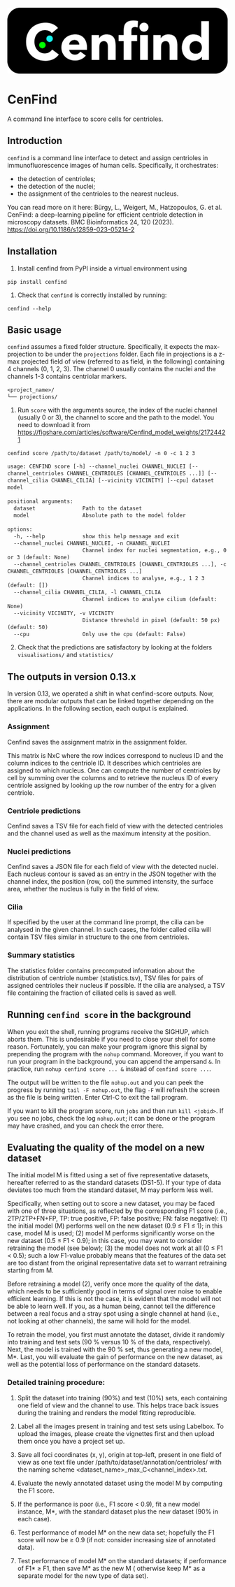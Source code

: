![alt text](logos/cenfind_logo_full_dark.png)
# CenFind

A command line interface to score cells for centrioles.

## Introduction

`cenfind` is a command line interface to detect and assign centrioles in immunofluorescence images of human cells.
Specifically, it orchestrates:

- the detection of centrioles;
- the detection of the nuclei;
- the assignment of the centrioles to the nearest nucleus.

You can read more on it here: Bürgy, L., Weigert, M., Hatzopoulos, G. et al. CenFind: a deep-learning pipeline for efficient centriole detection in microscopy datasets. BMC Bioinformatics 24, 120 (2023). https://doi.org/10.1186/s12859-023-05214-2

## Installation
1. Install cenfind from PyPI inside a virtual environment using 
```shell
pip install cenfind
```
1. Check that `cenfind` is correctly installed by running:

```shell
cenfind --help
```

## Basic usage

`cenfind` assumes a fixed folder structure.
Specifically, it expects the max-projection to be under the `projections` folder.
Each file in projections is a z-max projected field of view (referred to as field, in the following) containing 4
channels (0, 1, 2, 3). The channel 0 usually contains the nuclei and the channels 1-3 contains centriolar markers.

```text
<project_name>/
└── projections/
```

1. Run `score` with the arguments source, the index of the nuclei channel (usually 0 or 3), the channel to score and the
   path to the model. You need to download it from https://figshare.com/articles/software/Cenfind_model_weights/21724421

```shell
cenfind score /path/to/dataset /path/to/model/ -n 0 -c 1 2 3
```

```shell
usage: CENFIND score [-h] --channel_nuclei CHANNEL_NUCLEI [--channel_centrioles CHANNEL_CENTRIOLES [CHANNEL_CENTRIOLES ...]] [--channel_cilia CHANNEL_CILIA] [--vicinity VICINITY] [--cpu] dataset model

positional arguments:
  dataset               Path to the dataset
  model                 Absolute path to the model folder

options:
  -h, --help            show this help message and exit
  --channel_nuclei CHANNEL_NUCLEI, -n CHANNEL_NUCLEI
                        Channel index for nuclei segmentation, e.g., 0 or 3 (default: None)
  --channel_centrioles CHANNEL_CENTRIOLES [CHANNEL_CENTRIOLES ...], -c CHANNEL_CENTRIOLES [CHANNEL_CENTRIOLES ...]
                        Channel indices to analyse, e.g., 1 2 3 (default: [])
  --channel_cilia CHANNEL_CILIA, -l CHANNEL_CILIA
                        Channel indices to analyse cilium (default: None)
  --vicinity VICINITY, -v VICINITY
                        Distance threshold in pixel (default: 50 px) (default: 50)
  --cpu                 Only use the cpu (default: False)
```

2. Check that the predictions are satisfactory by looking at the folders `visualisations/` and `statistics/`

## The outputs in version 0.13.x

In version 0.13, we operated a shift in what cenfind-score outputs. Now, there are modular outputs that can be linked together depending on the applications. In the following section, each output is explained.

### Assignment

Cenfind saves the assignment matrix in the assignment folder.

This matrix is NxC where the row indices correspond to nucleus ID and the column indices to the centriole ID. It describes which centrioles are assigned to which nucleus. One can compute the number of centrioles by cell by summing over the columns and to retrieve the nucleus ID of every centriole assigned by looking up the row number of the entry for a given centriole.

### Centriole predictions
Cenfind saves a TSV file for each field of view with the detected centrioles and the channel used as well as the maximum intensity at the position.

### Nuclei predictions

Cenfind saves a JSON file for each field of view with the detected nuclei. Each nucleus contour is saved as an entry in the JSON together with the channel index, the position (row, col) the summed intensity, the surface area, whether the nucleus is fully in the field of view.

### Cilia
If specified by the user at the command line prompt, the cilia can be analysed in the given channel. In such cases, the folder called cilia will contain TSV files similar in structure to the one from centrioles.

### Summary statistics
The statistics folder contains precomputed information about the distribution of centriole number (statistics.tsv), TSV files for pairs of assigned centrioles their nucleus if possible. If the cilia are analysed, a TSV file containing the fraction of ciliated cells is saved as well.

## Running `cenfind score` in the background

When you exit the shell, running programs receive the SIGHUP, which aborts them. This is undesirable if you need to
close your shell for some reason. Fortunately, you can make your program ignore this signal by prepending the program
with the `nohup` command. Moreover, if you want to run your program in the background, you can append the ampersand `&`.
In practice, run `nohup cenfind score ... &` instead of `cenfind score ...`.

The output will be written to the file `nohup.out` and you can peek the progress by running `tail -F nohup.out`, the
flag `-F` will refresh the screen as the file is being written. Enter Ctrl-C to exit the tail program.

If you want to kill the program score, run  `jobs` and then run `kill <jobid>`. If you see no jobs, check the
log `nohup.out`; it can be done or the program may have crashed, and you can check the error there.

## Evaluating the quality of the model on a new dataset

The initial model M is fitted using a set of five representative datasets, hereafter referred to as the standard
datasets (DS1-5).
If your type of data deviates too much from the standard dataset, M may perform less well.

Specifically, when setting out to score a new dataset, you may be faced with one of three situations, as reflected by
the corresponding F1 score (i.e., 2TP/2TP+FN+FP, TP: true positive, FP: false positive; FN: false negative):
(1) the initial model (M) performs well on the new dataset (0.9 ≤ F1 ≤ 1); in this case, model M is used;
(2) model M performs significantly worse on the new dataset (0.5 ≤ F1 < 0.9); in this case, you may want to consider
retraining the model (see below);
(3) the model does not work at all (0 ≤ F1 < 0.5); such a low F1-value probably means that the features of the data set
are too distant from the original representative data set to warrant retraining starting from M.

Before retraining a model (2), verify once more the quality of the data, which needs to be sufficiently good in terms of
signal over noise to enable efficient learning.
If this is not the case, it is evident that the model will not be able to learn well.
If you, as a human being, cannot tell the difference between a real focus and a stray spot using a single channel at
hand (i.e., not looking at other channels), the same will hold for the model.

To retrain the model, you first must annotate the dataset, divide it randomly into training and test sets (90 % versus 10 % of the data, respectively).
Next, the model is trained with the 90 % set, thus generating a new model, M*.
Last, you will evaluate the gain of performance on the new dataset, as well as the potential loss of performance on the standard datasets.

### Detailed training procedure:

1. Split the dataset into training (90%) and test (10%) sets, each containing one field of view and the channel to use.
   This helps trace back issues during the training and renders the model fitting reproducible.

2. Label all the images present in training and test sets using Labelbox. To upload the images, please create the vignettes first and then upload them once you have a project set up.
3. Save all foci coordinates (x, y), origin at top-left, present in one field of view as one text file under
   /path/to/dataset/annotation/centrioles/ with the naming scheme <dataset_name>_max_C<channel_index>.txt.
4. Evaluate the newly annotated dataset using the model M by computing the F1 score.
5. If the performance is poor (i.e., F1 score < 0.9), fit a new model instance, M*, with the standard dataset plus the
   new dataset (90% in each case).
6. Test performance of model M* on the new data set; hopefully the F1 score will now be ≥ 0.9 (if not: consider
   increasing size of annotated data).
7. Test performance of model M* on the standard datasets; if performance of F1* ≥ F1, then save M* as the new M (
   otherwise keep M* as a separate model for the new type of data set).
